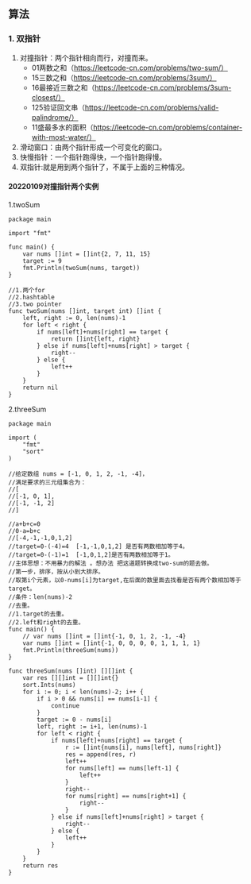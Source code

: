 ## 算法

### 1. 双指针

1. 对撞指针：两个指针相向而行，对撞而来。
   * 01两数之和（https://leetcode-cn.com/problems/two-sum/）
   * 15三数之和（https://leetcode-cn.com/problems/3sum/）
   * 16最接近三数之和（https://leetcode-cn.com/problems/3sum-closest/）
   * 125验证回文串（https://leetcode-cn.com/problems/valid-palindrome/）
   * 11盛最多水的面积（https://leetcode-cn.com/problems/container-with-most-water/）
2. 滑动窗口：由两个指针形成一个可变化的窗口。
3. 快慢指针：一个指针跑得快，一个指针跑得慢。
4. 双指针:就是用到两个指针了，不属于上面的三种情况。


#### 20220109对撞指针两个实例
1.twoSum
```
package main

import "fmt"

func main() {
	var nums []int = []int{2, 7, 11, 15}
	target := 9
	fmt.Println(twoSum(nums, target))
}

//1.两个for
//2.hashtable
//3.two pointer
func twoSum(nums []int, target int) []int {
	left, right := 0, len(nums)-1
	for left < right {
		if nums[left]+nums[right] == target {
			return []int{left, right}
		} else if nums[left]+nums[right] > target {
			right--
		} else {
			left++
		}
	}
	return nil
}
```
2.threeSum
```
package main

import (
	"fmt"
	"sort"
)

//给定数组 nums = [-1, 0, 1, 2, -1, -4]，
//满足要求的三元组集合为：
//[
//[-1, 0, 1],
//[-1, -1, 2]
//]

//a+b+c=0
//0-a=b+c
//[-4,-1,-1,0,1,2]
//target=0-(-4)=4  [-1,-1,0,1,2] 是否有两数相加等于4。
//target=0-(-1)=1  [-1,0,1,2]是否有两数相加等于1。
//主体思想：不用暴力的解法 。想办法 把这道题转换成two-sum的题去做。
//第一步，排序，按从小到大排序。
//取第i个元素，以0-nums[i]为target,在后面的数里面去找看是否有两个数相加等于target。
//条件：len(nums)-2
//去重。
//1.target的去重。
//2.left和right的去重。
func main() {
	// var nums []int = []int{-1, 0, 1, 2, -1, -4}
	var nums []int = []int{-1, 0, 0, 0, 0, 1, 1, 1, 1}
	fmt.Println(threeSum(nums))
}

func threeSum(nums []int) [][]int {
	var res [][]int = [][]int{}
	sort.Ints(nums)
	for i := 0; i < len(nums)-2; i++ {
		if i > 0 && nums[i] == nums[i-1] {
			continue
		}
		target := 0 - nums[i]
		left, right := i+1, len(nums)-1
		for left < right {
			if nums[left]+nums[right] == target {
				r := []int{nums[i], nums[left], nums[right]}
				res = append(res, r)
				left++
				for nums[left] == nums[left-1] {
					left++
				}
				right--
				for nums[right] == nums[right+1] {
					right--
				}
			} else if nums[left]+nums[right] > target {
				right--
			} else {
				left++
			}
		}
	}
	return res
}
```





